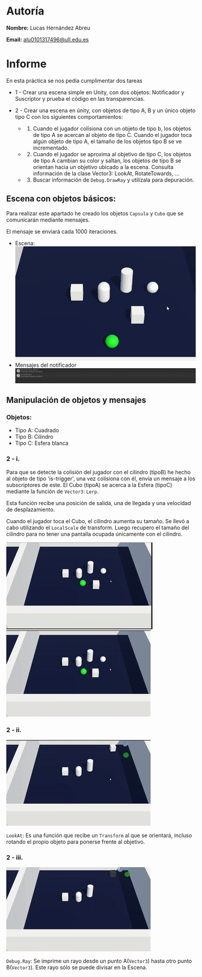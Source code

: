 # Autoría
**Nombre:** Lucas Hernández Abreu

**Email:** alu0101317496@ull.edu.es

# Informe
En esta práctica se nos pedía cumplimentar dos tareas

- 1 - Crear una escena simple en Unity, con dos objetos: Notificador y 
      Suscriptor y prueba el código en las transparencias.

- 2 - Crear una escena en únity, con objetos de tipo A, B y un único objeto 
      tipo C con los siguientes comportamientos:

  - 1. Cuando el jugador colisiona con un objeto de tipo b, los objetos de 
        tipo A se acercan al objeto de tipo C. Cuando el jugador toca algún 
        objeto de tipo A, el tamaño de los objetos tipo B se ve incrementado.

  - 2. Cuando el jugador se aproxima al objetivo de tipo C, los objetos de tipo
        A cambian su color y saltan, los objetos de tipo B se orientan hacia un
        objetivo ubicado a la escena. Consulta información de la clase Vector3:
        LookAt, RotateTowards, ...

  - 3. Buscar información de `Debug.DrawRay` y utilízala para depuración.

## Escena con objetos básicos:
Para realizar este apartado he creado los objetos `Capsula` y `Cubo` que se
comunicarán mediante mensajes.

El mensaje se enviará cada 1000 iteraciones.
- Escena:
![Escena](./Gifs/2.png)
- Mensajes del notificador
![Mensajes recibidos por el Notificador](./Gifs/1.png)

## Manipulación de objetos y mensajes
### Objetos:
- Tipo A: Cuadrado
- Tipo B: Cilindro
- Tipo C: Esfera blanca
### 2 - i.
Para que se detecte la colisión del jugador con el cilindro (tipoB) he hecho
al objeto de tipo 'is-trigger', una vez colisiona con él, envía un mensaje a 
los subscriptores de este. 
El Cubo (tipoA) se acerca a la Esfera (tipoC) mediante la función de `Vector3`:
`Lerp`.

Esta función recibe una posición de salida, una de llegada y una velocidad de
desplazamiento.

Cuando el jugador toca el Cubo, el cilindro aumenta su tamaño. Se llevó a cabo
utilizando el `LocalScale` de transform. Luego recupero el tamaño del cilindro
para no tener una pantalla ocupada únicamente con el cilindro.


![i.](./Gifs/i.gif)
![i.size](./Gifs/isize.gif)

### 2 - ii.

![ii](./Gifs/ii.gif)

`LookAt`: Es una función que recibe un `Transform` al que se orientará,
incluso rotando el propio objeto para ponerse frente al objetivo.

### 2 - iii.

![ii.ray](./Gifs/iiRay.gif)

`Debug.Ray`: Se imprime un rayo desde un punto A(`Vector3`) hasta otro punto B(`Vector3`).
Este rayo sólo se puede divisar en la Escena.

